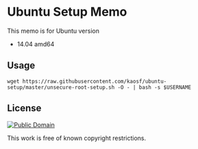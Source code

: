 # Ubuntu Setup Memo

This memo is for Ubuntu version

* 14.04 amd64

## Usage

```
wget https://raw.githubusercontent.com/kaosf/ubuntu-setup/master/unsecure-root-setup.sh -O - | bash -s $USERNAME
```

## License

[![Public Domain](http://i.creativecommons.org/p/mark/1.0/88x31.png)](http://creativecommons.org/publicdomain/mark/1.0/ "license")

This work is free of known copyright restrictions.
